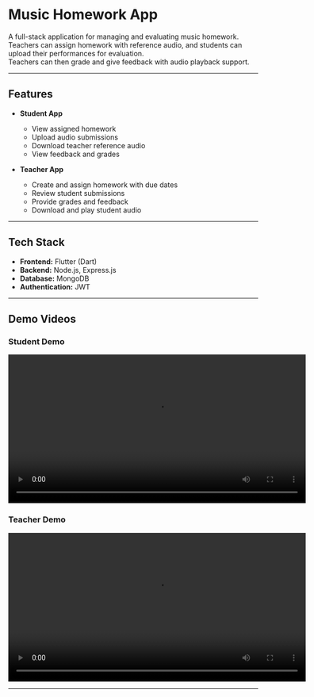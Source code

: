 # Music Homework App

A full-stack application for managing and evaluating music homework.  
Teachers can assign homework with reference audio, and students can upload their performances for evaluation.  
Teachers can then grade and give feedback with audio playback support.

---

## Features

- **Student App**
  - View assigned homework
  - Upload audio submissions
  - Download teacher reference audio
  - View feedback and grades  

- **Teacher App**
  - Create and assign homework with due dates
  - Review student submissions
  - Provide grades and feedback
  - Download and play student audio  

---

## Tech Stack

- **Frontend:** Flutter (Dart)  
- **Backend:** Node.js, Express.js  
- **Database:** MongoDB  
- **Authentication:** JWT  

---

## Demo Videos

### Student Demo
<video width="600" controls>
  <source src="https://github.com/YOUR_USERNAME/music-homework-app/raw/main/assets/student_demo.mp4" type="video/mp4">
  Your browser does not support the video tag.
</video>

### Teacher Demo
<video width="600" controls>
  <source src="https://github.com/YOUR_USERNAME/music-homework-app/raw/main/assets/teacher_demo.mp4" type="video/mp4">
  Your browser does not support the video tag.
</video>

---

